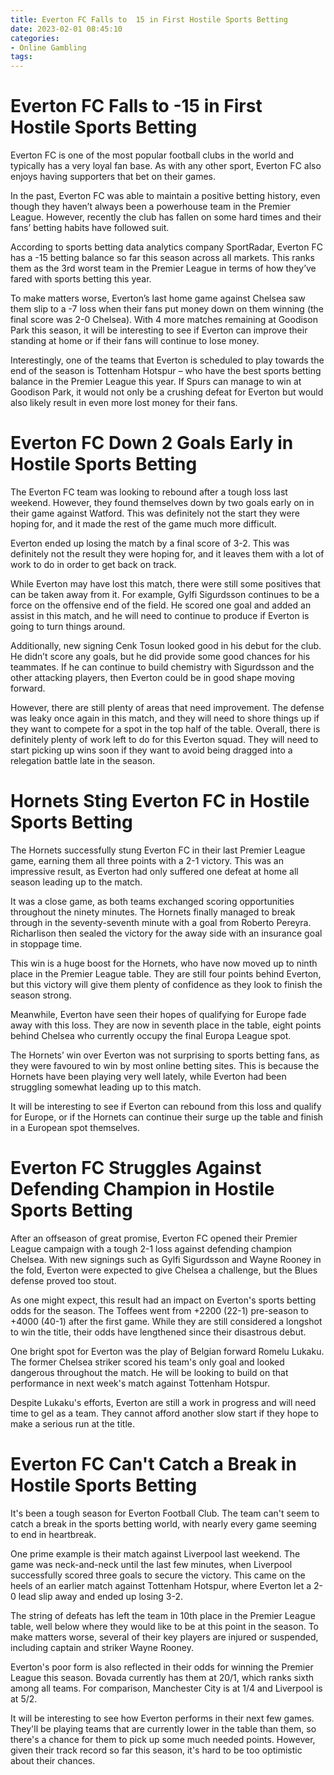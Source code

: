 ```yaml
---
title: Everton FC Falls to  15 in First Hostile Sports Betting
date: 2023-02-01 08:45:10
categories:
- Online Gambling
tags:
---
```



#  Everton FC Falls to -15 in First Hostile Sports Betting

Everton FC is one of the most popular football clubs in the world and typically has a very loyal fan base. As with any other sport, Everton FC also enjoys having supporters that bet on their games.

In the past, Everton FC was able to maintain a positive betting history, even though they haven’t always been a powerhouse team in the Premier League. However, recently the club has fallen on some hard times and their fans’ betting habits have followed suit.

According to sports betting data analytics company SportRadar, Everton FC has a -15 betting balance so far this season across all markets. This ranks them as the 3rd worst team in the Premier League in terms of how they’ve fared with sports betting this year.

To make matters worse, Everton’s last home game against Chelsea saw them slip to a -7 loss when their fans put money down on them winning (the final score was 2-0 Chelsea). With 4 more matches remaining at Goodison Park this season, it will be interesting to see if Everton can improve their standing at home or if their fans will continue to lose money.

Interestingly, one of the teams that Everton is scheduled to play towards the end of the season is Tottenham Hotspur – who have the best sports betting balance in the Premier League this year. If Spurs can manage to win at Goodison Park, it would not only be a crushing defeat for Everton but would also likely result in even more lost money for their fans.

#  Everton FC Down 2 Goals Early in Hostile Sports Betting

The Everton FC team was looking to rebound after a tough loss last weekend. However, they found themselves down by two goals early on in their game against Watford. This was definitely not the start they were hoping for, and it made the rest of the game much more difficult.

Everton ended up losing the match by a final score of 3-2. This was definitely not the result they were hoping for, and it leaves them with a lot of work to do in order to get back on track.

While Everton may have lost this match, there were still some positives that can be taken away from it. For example, Gylfi Sigurdsson continues to be a force on the offensive end of the field. He scored one goal and added an assist in this match, and he will need to continue to produce if Everton is going to turn things around.

 Additionally, new signing Cenk Tosun looked good in his debut for the club. He didn’t score any goals, but he did provide some good chances for his teammates. If he can continue to build chemistry with Sigurdsson and the other attacking players, then Everton could be in good shape moving forward.

However, there are still plenty of areas that need improvement. The defense was leaky once again in this match, and they will need to shore things up if they want to compete for a spot in the top half of the table. Overall, there is definitely plenty of work left to do for this Everton squad. They will need to start picking up wins soon if they want to avoid being dragged into a relegation battle late in the season.

#  Hornets Sting Everton FC in Hostile Sports Betting

The Hornets successfully stung Everton FC in their last Premier League game, earning them all three points with a 2-1 victory. This was an impressive result, as Everton had only suffered one defeat at home all season leading up to the match.

It was a close game, as both teams exchanged scoring opportunities throughout the ninety minutes. The Hornets finally managed to break through in the seventy-seventh minute with a goal from Roberto Pereyra. Richarlison then sealed the victory for the away side with an insurance goal in stoppage time.

This win is a huge boost for the Hornets, who have now moved up to ninth place in the Premier League table. They are still four points behind Everton, but this victory will give them plenty of confidence as they look to finish the season strong.

Meanwhile, Everton have seen their hopes of qualifying for Europe fade away with this loss. They are now in seventh place in the table, eight points behind Chelsea who currently occupy the final Europa League spot.

The Hornets’ win over Everton was not surprising to sports betting fans, as they were favoured to win by most online betting sites. This is because the Hornets have been playing very well lately, while Everton had been struggling somewhat leading up to this match.

It will be interesting to see if Everton can rebound from this loss and qualify for Europe, or if the Hornets can continue their surge up the table and finish in a European spot themselves.

#  Everton FC Struggles Against Defending Champion in Hostile Sports Betting

After an offseason of great promise, Everton FC opened their Premier League campaign with a tough 2-1 loss against defending champion Chelsea. With new signings such as Gylfi Sigurdsson and Wayne Rooney in the fold, Everton were expected to give Chelsea a challenge, but the Blues defense proved too stout.

As one might expect, this result had an impact on Everton's sports betting odds for the season. The Toffees went from +2200 (22-1) pre-season to +4000 (40-1) after the first game. While they are still considered a longshot to win the title, their odds have lengthened since their disastrous debut.

One bright spot for Everton was the play of Belgian forward Romelu Lukaku. The former Chelsea striker scored his team's only goal and looked dangerous throughout the match. He will be looking to build on that performance in next week's match against Tottenham Hotspur.

Despite Lukaku's efforts, Everton are still a work in progress and will need time to gel as a team. They cannot afford another slow start if they hope to make a serious run at the title.

#  Everton FC Can't Catch a Break in Hostile Sports Betting

It's been a tough season for Everton Football Club. The team can't seem to catch a break in the sports betting world, with nearly every game seeming to end in heartbreak.

One prime example is their match against Liverpool last weekend. The game was neck-and-neck until the last few minutes, when Liverpool successfully scored three goals to secure the victory. This came on the heels of an earlier match against Tottenham Hotspur, where Everton let a 2-0 lead slip away and ended up losing 3-2.

The string of defeats has left the team in 10th place in the Premier League table, well below where they would like to be at this point in the season. To make matters worse, several of their key players are injured or suspended, including captain and striker Wayne Rooney.

 Everton's poor form is also reflected in their odds for winning the Premier League this season. Bovada currently has them at 20/1, which ranks sixth among all teams. For comparison, Manchester City is at 1/4 and Liverpool is at 5/2.

It will be interesting to see how Everton performs in their next few games. They'll be playing teams that are currently lower in the table than them, so there's a chance for them to pick up some much needed points. However, given their track record so far this season, it's hard to be too optimistic about their chances.